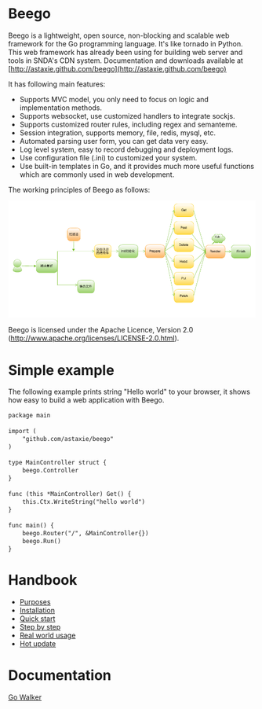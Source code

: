 # Beego

Beego is a lightweight, open source, non-blocking and scalable web framework for the Go programming language. It's like tornado in Python. This web framework has already been using for building web server and tools in SNDA's CDN system. Documentation and downloads available at [http://astaxie.github.com/beego](http://astaxie.github.com/beego)

It has following main features:

- Supports MVC model, you only need to focus on logic and implementation methods.
- Supports websocket, use customized handlers to integrate sockjs.
- Supports customized router rules, including regex and semanteme.
- Session integration, supports memory, file, redis, mysql, etc.
- Automated parsing user form, you can get data very easy.
- Log level system, easy to record debugging and deployment logs.
- Use configuration file (.ini) to customized your system.
- Use built-in templates in Go, and it provides much more useful functions which are commonly used in web development.

The working principles of Beego as follows:

![](images/beego.png)

Beego is licensed under the Apache Licence, Version 2.0
(http://www.apache.org/licenses/LICENSE-2.0.html).


# Simple example

The following example prints string "Hello world" to your browser, it shows how easy to build a web application with Beego.

	package main
	
	import (
		"github.com/astaxie/beego"
	)
	
	type MainController struct {
		beego.Controller
	}
	
	func (this *MainController) Get() {
		this.Ctx.WriteString("hello world")
	}
	
	func main() {
		beego.Router("/", &MainController{})
		beego.Run()
	}


# Handbook

- [Purposes](Why.md)
- [Installation](Install.md)
- [Quick start](Quickstart.md)
- [Step by step](Tutorial.md)
- [Real world usage](Application.md)
- [Hot update](HotUpdate.md)


# Documentation

[Go Walker](http://gowalker.org/github.com/astaxie/beego)
